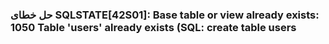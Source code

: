 
### حل خطای SQLSTATE[42S01]: Base table or view already exists: 1050 Table 'users' already exists (SQL: create table users


